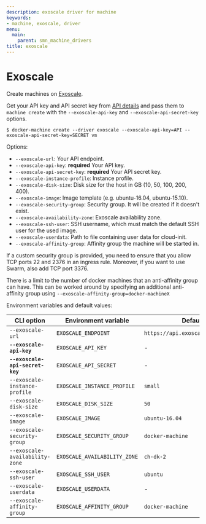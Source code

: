 ```yaml
---
description: exoscale driver for machine
keywords:
- machine, exoscale, driver
menu:
  main:
    parent: smn_machine_drivers
title: exoscale
---
```


# Exoscale

Create machines on [Exoscale](https://www.exoscale.ch/).

Get your API key and API secret key from [API details](https://portal.exoscale.ch/account/api) and pass them to `machine create` with the `--exoscale-api-key` and `--exoscale-api-secret-key` options.

    $ docker-machine create --driver exoscale --exoscale-api-key=API --exoscale-api-secret-key=SECRET vm

Options:

-   `--exoscale-url`: Your API endpoint.
-   `--exoscale-api-key`: **required** Your API key.
-   `--exoscale-api-secret-key`: **required** Your API secret key.
-   `--exoscale-instance-profile`: Instance profile.
-   `--exoscale-disk-size`: Disk size for the host in GB (10, 50, 100, 200, 400).
-   `--exoscale-image`: Image template (e.g. ubuntu-16.04, ubuntu-15.10).
-   `--exoscale-security-group`: Security group. It will be created if it doesn't exist.
-   `--exoscale-availability-zone`: Exoscale availability zone.
-   `--exoscale-ssh-user`: SSH username, which must match the default SSH user for the used image.
-   `--exoscale-userdata`: Path to file containing user data for cloud-init.
-   `--exoscale-affinity-group`: Affinity group the machine will be started in.

If a custom security group is provided, you need to ensure that you allow TCP ports 22 and 2376 in an ingress rule. Moreover, if you want to use Swarm, also add TCP port 3376.

There is a limit to the number of docker machines that an anti-affinity group can have.  This can be worked around by specifying an additional anti-affinity group using `--exoscale-affinity-group=docker-machineX`

Environment variables and default values:

| CLI option                      | Environment variable         | Default                           |
| ------------------------------- | ---------------------------- | --------------------------------- |
| `--exoscale-url`                | `EXOSCALE_ENDPOINT`          | `https://api.exoscale.ch/compute` |
| **`--exoscale-api-key`**        | `EXOSCALE_API_KEY`           | -                                 |
| **`--exoscale-api-secret-key`** | `EXOSCALE_API_SECRET`        | -                                 |
| `--exoscale-instance-profile`   | `EXOSCALE_INSTANCE_PROFILE`  | `small`                           |
| `--exoscale-disk-size`          | `EXOSCALE_DISK_SIZE`         | `50`                              |
| `--exoscale-image`              | `EXOSCALE_IMAGE`             | `ubuntu-16.04`                    |
| `--exoscale-security-group`     | `EXOSCALE_SECURITY_GROUP`    | `docker-machine`                  |
| `--exoscale-availability-zone`  | `EXOSCALE_AVAILABILITY_ZONE` | `ch-dk-2`                         |
| `--exoscale-ssh-user`           | `EXOSCALE_SSH_USER`          | `ubuntu`                          |
| `--exoscale-userdata`           | `EXOSCALE_USERDATA`          | -                                 |
| `--exoscale-affinity-group`     | `EXOSCALE_AFFINITY_GROUP`    | `docker-machine`                  |
